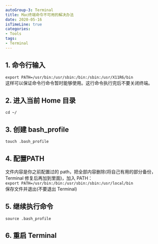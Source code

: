 ```yaml
---
autoGroup-3: Terminal
title: Mac终端命令不可用的解决办法
date: 2020-05-16
isTimeLine: true
categories:
- Tools
tags:
- Terminal
---
```


## 1. 命令行输入

`export PATH=/usr/bin:/usr/sbin:/bin:/sbin:/usr/X11R6/bin`     
这样可以保证命令行命令暂时能够使用。这行命令执行完后不要关闭终端。

## 2. 进入当前 Home 目录

`cd ~/`

## 3. 创建 bash_profile 

`touch .bash_profile`

## 4. 配置PATH
文件内容是你之前配置过的 path，把全部内容删除(将自己有用的部分备份，Terminal 修复后再加到里面)，加入 PATH：   
`export PATH=/usr/bin:/bin:/usr/sbin:/sbin:/usr/local/bin`     
保存文件并退出(不要退出 Terminal)

## 5. 继续执行命令

`source .bash_profile`

## 6. 重启 Terminal
